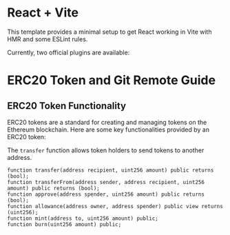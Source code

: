 # React + Vite

This template provides a minimal setup to get React working in Vite with HMR and some ESLint rules.

Currently, two official plugins are available:
# ERC20 Token and Git Remote Guide

## ERC20 Token Functionality

ERC20 tokens are a standard for creating and managing tokens on the Ethereum blockchain. Here are some key functionalities provided by an ERC20 token:



The `transfer` function allows token holders to send tokens to another address.

```solidity
function transfer(address recipient, uint256 amount) public returns (bool);
function transferFrom(address sender, address recipient, uint256 amount) public returns (bool);
function approve(address spender, uint256 amount) public returns (bool);
function allowance(address owner, address spender) public view returns (uint256);
function mint(address to, uint256 amount) public;
function burn(uint256 amount) public;

